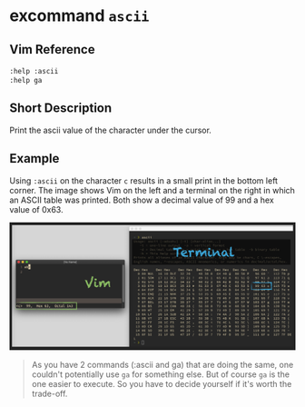 # excommand `ascii`

## Vim Reference

    :help :ascii
    :help ga

## Short Description
Print the ascii value of the character under the cursor.

## Example

Using `:ascii` on the character `c` results in a small print in the bottom left corner.
The image shows Vim on the left and a terminal on the right in which an ASCII table was printed.
Both show a decimal value of 99 and a hex value of 0x63.

![excommand ascii](img/ascii.png)

> As you have 2 commands (:ascii and ga) that are doing the same, one couldn't potentially use `ga` for something else.
> But of course `ga` is the one easier to execute. So you have to decide yourself if it's worth the trade-off.
